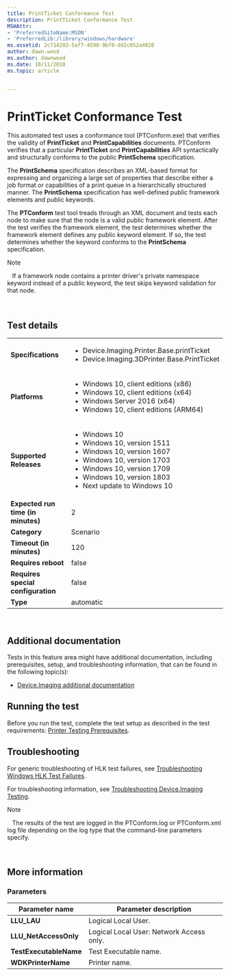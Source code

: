 ```yaml
---
title: PrintTicket Conformance Test
description: PrintTicket Conformance Test
MSHAttr:
- 'PreferredSiteName:MSDN'
- 'PreferredLib:/library/windows/hardware'
ms.assetid: 2c714203-5af7-4590-9bf8-dd2c052a4020
author: dawn.wood
ms.author: dawnwood
ms.date: 10/11/2018
ms.topic: article


---
```


# <span id="p_hlk_test.b0f44f97-6884-4d9a-a875-dd522de1df01"></span>PrintTicket Conformance Test


This automated test uses a conformance tool (PTConform.exe) that verifies the validity of **PrintTicket** and **PrintCapabilities** documents. PTConform verifies that a particular **PrintTicket** and **PrintCapabilities** API syntactically and structurally conforms to the public **PrintSchema** specification.

The **PrintSchema** specification describes an XML-based format for expressing and organizing a large set of properties that describe either a job format or capabilities of a print queue in a hierarchically structured manner. The **PrintSchema** specification has well-defined public framework elements and public keywords.

The **PTConform** test tool treads through an XML document and tests each node to make sure that the node is a valid public framework element. After the test verifies the framework element, the test determines whether the framework element defines any public keyword element. If so, the test determines whether the keyword conforms to the **PrintSchema** specification.

>[!NOTE]
>  
If a framework node contains a printer driver's private namespace keyword instead of a public keyword, the test skips keyword validation for that node.

 

## Test details
|||
|---|---|
| **Specifications**  | <ul><li>Device.Imaging.Printer.Base.printTicket</li><li>Device.Imaging.3DPrinter.Base.PrintTicket</li></ul> |  
| **Platforms**   | <ul><li>Windows 10, client editions (x86)</li><li>Windows 10, client editions (x64)</li><li>Windows Server 2016 (x64)</li><li>Windows 10, client editions (ARM64)</li></ul> |
| **Supported Releases** | <ul><li>Windows 10</li><li>Windows 10, version 1511</li><li>Windows 10, version 1607</li><li>Windows 10, version 1703</li><li>Windows 10, version 1709</li><li>Windows 10, version 1803</li><li>Next update to Windows 10</li></ul> |
|**Expected run time (in minutes)**| 2 |
|**Category**| Scenario |
|**Timeout (in minutes)**| 120 |
|**Requires reboot**| false |
|**Requires special configuration**| false |
|**Type**| automatic |

 

## <span id="Additional_documentation"></span><span id="additional_documentation"></span><span id="ADDITIONAL_DOCUMENTATION"></span>Additional documentation


Tests in this feature area might have additional documentation, including prerequisites, setup, and troubleshooting information, that can be found in the following topic(s):

-   [Device.Imaging additional documentation](device-imaging-additional-documentation.md)

## <span id="Running_the_test"></span><span id="running_the_test"></span><span id="RUNNING_THE_TEST"></span>Running the test


Before you run the test, complete the test setup as described in the test requirements: [Printer Testing Prerequisites](printer-testing-prerequisites.md).

## <span id="Troubleshooting"></span><span id="troubleshooting"></span><span id="TROUBLESHOOTING"></span>Troubleshooting


For generic troubleshooting of HLK test failures, see [Troubleshooting Windows HLK Test Failures](..\user\troubleshooting-windows-hlk-test-failures.md).

For troubleshooting information, see [Troubleshooting Device.Imaging Testing](troubleshooting-deviceimaging-testing.md).

>[!NOTE]
>  
The results of the test are logged in the PTConform.log or PTConform.xml log file depending on the log type that the command-line parameters specify.

 

## <span id="More_information"></span><span id="more_information"></span><span id="MORE_INFORMATION"></span>More information


### <span id="Parameters"></span><span id="parameters"></span><span id="PARAMETERS"></span>Parameters

| Parameter name         | Parameter description                    |
|------------------------|------------------------------------------|
| **LLU\_LAU**           | Logical Local User.                      |
| **LLU\_NetAccessOnly** | Logical Local User: Network Access only. |
| **TestExecutableName** | Test Executable name.                    |
| **WDKPrinterName**     | Printer name.                            |

 

 

 






